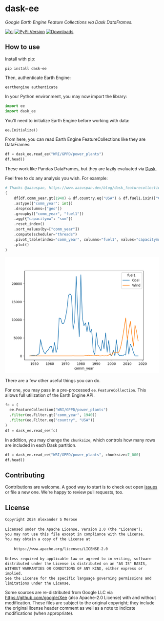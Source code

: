 # dask-ee

_Google Earth Engine Feature Collections via Dask DataFrames._

[![ci](https://github.com/alxmrs/dask-ee/actions/workflows/ci-build.yml/badge.svg)](https://github.com/alxmrs/dask-ee/actions/workflows/ci-build.yml)
[![PyPi Version](https://img.shields.io/pypi/v/dask-ee.svg)](https://pypi.python.org/pypi/dask-ee)
[![Downloads](https://static.pepy.tech/badge/dask-ee)](https://pepy.tech/project/dask-ee)

## How to use

Install with pip:
```shell
pip install dask-ee
```

Then, authenticate Earth Engine:
```shell
earthengine authenticate
```

In your Python environment, you may now import the library:

```python
import ee
import dask_ee
```

You'll need to initialize Earth Engine before working with data:
```python
ee.Initialize()
```

From here, you can read Earth Engine FeatureCollections like they are DataFrames:
```python
df = dask_ee.read_ee("WRI/GPPD/power_plants")
df.head()
```
These work like Pandas DataFrames, but they are lazily evaluated via [Dask](https://dask.org/).

Feel free to do any analysis you wish. For example:
```python
# Thanks @aazuspan, https://www.aazuspan.dev/blog/dask_featurecollection
(
    df[df.comm_year.gt(1940) & df.country.eq("USA") & df.fuel1.isin(["Coal", "Wind"])]
    .astype({"comm_year": int})
    .drop(columns=["geo"])
    .groupby(["comm_year", "fuel1"])
    .agg({"capacitymw": "sum"})
    .reset_index()
    .sort_values(by=["comm_year"])
    .compute(scheduler="threads")
    .pivot_table(index="comm_year", columns="fuel1", values="capacitymw", fill_value=0)
    .plot()
)
```
![Coal vs Wind in the US since 1940](https://raw.githubusercontent.com/alxmrs/dask-ee/main/demo.png)

There are a few other useful things you can do. 

For one, you may pass in a pre-processed `ee.FeatureCollection`. This allows full utilization
of the Earth Engine API.

```python
fc = (
  ee.FeatureCollection("WRI/GPPD/power_plants")
  .filter(ee.Filter.gt("comm_year", 1940))
  .filter(ee.Filter.eq("country", "USA"))
)
df = dask_ee.read_ee(fc)
```

In addition, you may change the `chunksize`, which controls how many rows are included in each
Dask partition.
```python
df = dask_ee.read_ee("WRI/GPPD/power_plants", chunksize=7_000)
df.head()
```

## Contributing

Contributions are welcome. A good way to start is to check out open [issues](https://github.com/alxmrs/dask-ee/issues)
or file a new one. We're happy to review pull requests, too.

## License
```
Copyright 2024 Alexander S Merose

Licensed under the Apache License, Version 2.0 (the "License");
you may not use this file except in compliance with the License.
You may obtain a copy of the License at

    https://www.apache.org/licenses/LICENSE-2.0

Unless required by applicable law or agreed to in writing, software
distributed under the License is distributed on an "AS IS" BASIS,
WITHOUT WARRANTIES OR CONDITIONS OF ANY KIND, either express or implied.
See the License for the specific language governing permissions and
limitations under the License.
```

Some sources are re-distributed from Google LLC via https://github.com/google/Xee (also Apache-2.0 License) with and
without modification. These files are subject to the original copyright; they include the original license header
comment as well as a note to indicate modifications (when appropriate).
